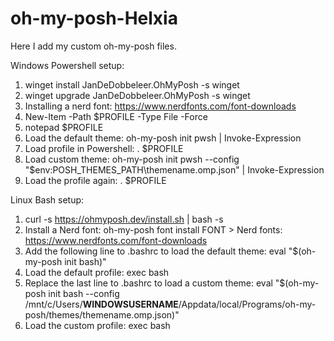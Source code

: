 # oh-my-posh-Helxia
Here I add my custom oh-my-posh files.

Windows Powershell setup:
1. winget install JanDeDobbeleer.OhMyPosh -s winget
2. winget upgrade JanDeDobbeleer.OhMyPosh -s winget
3. Installing a nerd font: https://www.nerdfonts.com/font-downloads
4. New-Item -Path $PROFILE -Type File -Force
5. notepad $PROFILE
6. Load the default theme: oh-my-posh init pwsh | Invoke-Expression
7. Load profile in Powershell: . $PROFILE
8. Load custom theme: oh-my-posh init pwsh --config "$env:POSH_THEMES_PATH\themename.omp.json" | Invoke-Expression
9. Load the profile again: . $PROFILE

Linux Bash setup:
1. curl -s https://ohmyposh.dev/install.sh | bash -s
2. Install a Nerd font: oh-my-posh font install FONT > 
    Nerd fonts: https://www.nerdfonts.com/font-downloads
3. Add the following line to .bashrc to load the default theme: eval "$(oh-my-posh init bash)"
4. Load the default profile: exec bash
5. Replace the last line to .bashrc to load a custom theme: 
   eval "$(oh-my-posh init bash --config /mnt/c/Users/**WINDOWSUSERNAME**/Appdata/local/Programs/oh-my-posh/themes/themename.omp.json)"
6. Load the custom profile: exec bash
